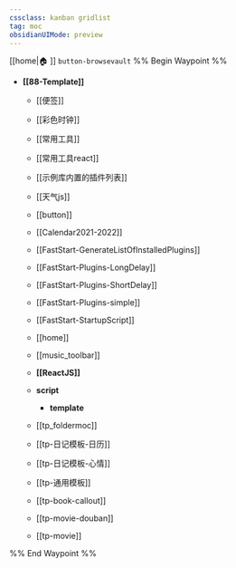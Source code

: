 ```yaml
---
cssclass: kanban gridlist
tag: moc
obsidianUIMode: preview
---
```

[[home|🏠 ]]    `button-browsevault`
%% Begin Waypoint %%
- **[[88-Template]]**
	- [[便签]]
	- [[彩色时钟]]
	- [[常用工具]]
	- [[常用工具react]]
	- [[示例库内置的插件列表]]
	- [[天气js]]
	- [[button]]
	- [[Calendar2021-2022]]
	- [[FastStart-GenerateListOfInstalledPlugins]]
	- [[FastStart-Plugins-LongDelay]]
	- [[FastStart-Plugins-ShortDelay]]
	- [[FastStart-Plugins-simple]]
	- [[FastStart-StartupScript]]
	- [[home]]
	- [[music_toolbar]]
	- **[[ReactJS]]**
	- **script**
		- **template**

	- [[tp_foldermoc]]
	- [[tp-日记模板-日历]]
	- [[tp-日记模板-心情]]
	- [[tp-通用模板]]
	- [[tp-book-callout]]
	- [[tp-movie-douban]]
	- [[tp-movie]]

%% End Waypoint %%
